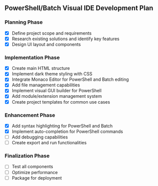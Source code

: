 ## PowerShell/Batch Visual IDE Development Plan

### Planning Phase
- [x] Define project scope and requirements
- [x] Research existing solutions and identify key features
- [x] Design UI layout and components

### Implementation Phase
- [x] Create main HTML structure
- [x] Implement dark theme styling with CSS
- [x] Integrate Monaco Editor for PowerShell and Batch editing
- [x] Add file management capabilities
- [x] Implement visual GUI builder for PowerShell
- [x] Add module/extension management system
- [x] Create project templates for common use cases

### Enhancement Phase
- [x] Add syntax highlighting for PowerShell and Batch
- [x] Implement auto-completion for PowerShell commands
- [ ] Add debugging capabilities
- [ ] Create export and run functionalities

### Finalization Phase
- [ ] Test all components
- [ ] Optimize performance
- [ ] Package for deployment